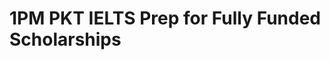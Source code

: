 # 1PM PKT IELTS Prep for Fully Funded Scholarships

<!-- - ## Week 1

   1. [Day 1](https://www.facebook.com/iCodeguru/videos/1803293463752672)
   2. [Day 2]()
   3. [Day 3]()
   4. [Day 4]()
   5. [Day 5]() -->

<!-- - ## Week 

   1. [Day 1]()
   2. [Day 2]()
   3. [Day 3]()
   4. [Day 4]()
   5. [Day 5]() -->